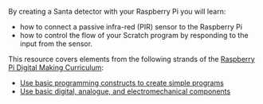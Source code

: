 By creating a Santa detector with your Raspberry Pi you will learn:

- how to connect a passive infra-red (PIR) sensor to the Raspberry Pi
- how to control the flow of your Scratch program by responding to the input from the sensor.

This resource covers elements from the following strands of the [Raspberry Pi Digital Making Curriculum](https://www.raspberrypi.org/curriculum/):

- [Use basic programming constructs to create simple programs](https://www.raspberrypi.org/curriculum/programming/creator)
- [Use basic digital, analogue, and electromechanical components](https://www.raspberrypi.org/curriculum/physical-computing/creator)
